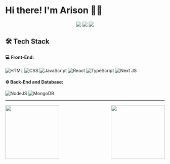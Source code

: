 # Hi there! I'm Arison 👋🏽

<div align="center">

<a href="https://www.instagram.com/arisonfirmino/"><img src="https://img.shields.io/badge/-@arisonfirmino-E4405F?logo=instagram&logoColor=white&style=for-the-badge" /></a>
<a href="https://arisonfirmino.github.io/reactfolio"><img src="https://img.shields.io/badge/-PORTFOLIO ONLINE-21222c?logo=proton&logoColor=white&style=for-the-badge" /></a>
<a href="mailto:arisonfirmino.dev@gmail.com"><img src="https://img.shields.io/badge/-arisonfirmino.dev@gmail.com-EA4335?logo=gmail&logoColor=white&style=for-the-badge" /></a>

</div>

## 🛠️ Tech Stack

#### 💻 Front-End:

![HTML](https://img.shields.io/badge/-HTML-21222c?logo=html5&logoColor=E34F26&style=for-the-badge)
![CSS](https://img.shields.io/badge/-CSS-21222c?logo=css3&logoColor=1572B6&style=for-the-badge)
![JavaScript](https://img.shields.io/badge/-JAVASCRIPT-21222c?logo=javascript&logoColor=F7DF1E&style=for-the-badge)
![React](https://img.shields.io/badge/-REACT-21222c?logo=react&logoColor=61DAFB&style=for-the-badge)
![TypeScript](https://img.shields.io/badge/-TYPESCRIPT-21222c?logo=typescript&logoColor=3178C6&style=for-the-badge)
![Next JS](https://img.shields.io/badge/-NEXT.JS-21222c?logo=nextdotjs&logoColor=000000&style=for-the-badge)

#### ⚙️ Back-End and Database:

![NodeJS](https://img.shields.io/badge/-NODEJS-21222c?logo=nodedotjs&logoColor=339933&style=for-the-badge)
![MongoDB](https://img.shields.io/badge/-MONGODB-21222c?logo=mongodb&logoColor=47A248&style=for-the-badge)

<hr />

<img align="left" height="170em" src="https://github-readme-stats.vercel.app/api?username=arisonfirmino&show_icons=true&theme=dracula"/>

<img align="right" height="170em" src="https://github-readme-stats.vercel.app/api/top-langs/?username=arisonfirmino&layout=compact&langs_count=16&theme=dracula"/>
